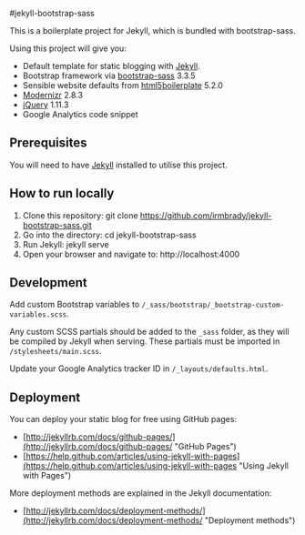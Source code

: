 #jekyll-bootstrap-sass

This is a boilerplate project for Jekyll, which is bundled with bootstrap-sass.

Using this project will give you:

* Default template for static blogging with [Jekyll](http://jekyllrb.com/ "Jekyll").
* Bootstrap framework via [bootstrap-sass](https://github.com/twbs/bootstrap-sass/ "Twitter Bootstrap") 3.3.5
* Sensible website defaults from [html5boilerplate](https://html5boilerplate.com/ "HTML5 Boilerplate") 5.2.0
* [Modernizr](http://modernizr.com/ "Modernizr") 2.8.3
* [jQuery](https://jquery.com/ "jQuery") 1.11.3
* Google Analytics code snippet


## Prerequisites

You will need to have [Jekyll](http://jekyllrb.com/ "Jekyll") installed to utilise this project.

## How to run locally

1. Clone this repository: git clone https://github.com/irmbrady/jekyll-bootstrap-sass.git
2. Go into the directory: cd jekyll-bootstrap-sass
3. Run Jekyll: jekyll serve
4. Open your browser and navigate to: http://localhost:4000

## Development

Add custom Bootstrap variables to `/_sass/bootstrap/_bootstrap-custom-variables.scss`.

Any custom SCSS partials should be added to the `_sass` folder, as they will be compiled by Jekyll when serving. These partials must be imported in `/stylesheets/main.scss`.

Update your Google Analytics tracker ID in `/_layouts/defaults.html`.

## Deployment

You can deploy your static blog for free using GitHub pages:

* [http://jekyllrb.com/docs/github-pages/](http://jekyllrb.com/docs/github-pages/ "GitHub Pages")
* [https://help.github.com/articles/using-jekyll-with-pages](https://help.github.com/articles/using-jekyll-with-pages "Using Jekyll with Pages")

More deployment methods are explained in the Jekyll documentation:

* [http://jekyllrb.com/docs/deployment-methods/](http://jekyllrb.com/docs/deployment-methods/ "Deployment methods")
